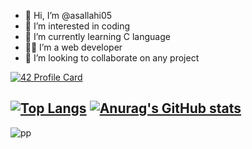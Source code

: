 - 👋 Hi, I’m @asallahi05
- 👀 I’m interested in coding
- 🌱 I’m currently learning C language
-  :man_technologist: I’m a web developer  
- 💞️ I’m looking to collaborate on any project





[![42 Profile Card](https://1337-readme.vercel.app/api/profile?cursus=42cursus&dark=true&login=asallahi)](https://github.com/mohouyizme/1337-readme)



[![Top Langs](https://github-readme-stats.vercel.app/api/top-langs/?username=asallahi05&theme=radical)](https://github.com/anuraghazra/github-readme-stats)
[![Anurag's GitHub stats](https://github-readme-stats.vercel.app/api?username=asallahi05&show_icons=true&theme=radical)](https://github.com/anuraghazra/github-readme-stats)
---

![pp](https://cdn.lowgif.com/small/451497b85de2a33e-pin-by-lennie-andersson-on-reaktionsgiffar-pinterest-gifs-meme.gif)


<!---
asallahi05/asallahi05 is a ✨ special ✨ repository because its `README.md` (this file) appears on your GitHub profile.
You can click the Preview link to take a look at your changes.
--->
